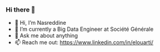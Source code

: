 ### Hi there 👋
- 👋 Hi, I’m Nasreddine
- 🔭 I’m currently a Big Data Engineer at Société Générale
- 💬 Ask me about anything
- 📫 Reach me out: https://www.linkedin.com/in/elouarti/
